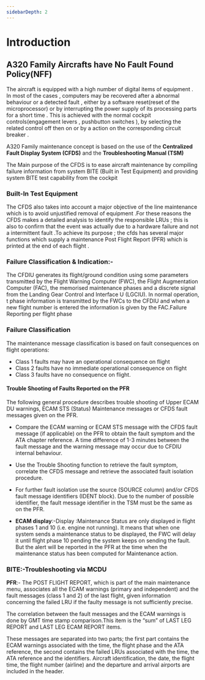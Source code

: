 ```yaml
---
sidebarDepth: 2
---
```


# Introduction

## A320 Family Aircrafts have No Fault Found Policy(NFF)

The aircraft is equipped with a high number of digital items of equipment . In most of the cases , computers may be recovered after a abnormal behaviour or a detected fault , either by a software reset(reset of the microprocessor) or by interrupting the power supply of its processing parts for a short time . This is achieved with the normal cockpit controls(engagement levers , pushbutton switches ), by selecting the related control off then on or by a action on the corresponding circuit breaker .

A320 Family maintenance concept is based on the use of the **Centralized Fault Display System (CFDS)** and the **Troubleshooting Manual (TSM)**

The Main purpose of the CFDS is to ease aircraft maintenance by compiling failure information from system BITE (Built in Test Equipment) and providing system BITE test capability from the cockpit

### Built-In Test Equipment

The CFDS also takes into account a major objective of the line maintenance which is to avoid unjustified removal of equipment .For these reasons the CFDS makes a detailed analysis to identify the responsible LRUs ; this is also to confirm that the event was actually due to a hardware failure and not a intermittent fault .To achieve its purpose ; the cfds has several major functions which supply a maintenance Post Flight Report (PFR) which is printed at the end of each flight .

### Failure Classification & Indication:-

The CFDIU generates its flight/ground condition using some parameters transmitted by the Flight Warning Computer
(FWC), the Flight Augmentation Computer (FAC), the memorised maintenance
phases and a discrete signal from the Landing Gear Control and Interface U
(LGCIU).
In normal operation, t phase information is transmitted by the FWCs to the
CFDIU and when a new flight number is entered the information is given by the
FAC.Failure Reporting per flight phase

### Failure Classification

The maintenance message classification is based on fault consequences on flight
operations:

- Class 1 faults may have an operational consequence on flight
- Class 2 faults have no immediate operational consequence on flight
- Class 3 faults have no consequence on flight.

#### Trouble Shooting of Faults Reported on the PFR

The following general procedure describes trouble shooting of Upper ECAM DU
warnings, ECAM STS (Status) Maintenance messages or CFDS fault messages given
on the PFR.

- Compare the ECAM warning or ECAM STS message with the CFDS fault message (if applicable) on the PFR to obtain the fault symptom and the ATA chapter reference. A time difference of 1-3 minutes between the fault message and the warning message may occur due to CFDIU internal behaviour.

- Use the Trouble Shooting function to retrieve the fault symptom, correlate the
  CFDS message and retrieve the associated fault isolation procedure.

- For further fault isolation use the source (SOURCE column) and/or CFDS fault
  message identifiers (IDENT block). Due to the number of possible identifier, the
  fault message identifier in the TSM must be the same as on the PFR.

- **ECAM display**:-Display :Maintenance Status are only displayed in flight phases 1
  and 10 (i.e. engine not running). It means that when one system sends a
  maintenance status to be displayed, the FWC will delay it until flight phase 10
  pending the system keeps on sending the fault. But the alert will be reported in
  the PFR at the time when the maintenance status has been computed for Maintenance action.

### BITE:-Troubleshooting via MCDU

**PFR**:- The POST FLIGHT REPORT, which is part of the main maintenance menu,
associates all the ECAM warnings (primary and independent) and the fault messages (class 1 and 2) of the last flight, given information concerning the failed
LRU if the faulty message is not sufficiently precise.

The correlation between the fault messages and the ECAM warnings is done by GMT time stamp comparison.This item is the “sum” of LAST LEG REPORT and LAST LEG ECAM REPORT items.

These messages are separated into two parts; the first part contains the ECAM
warnings associated with the time, the flight phase and the ATA reference, the
second contains the failed LRUs associated with the time, the ATA reference and
the identifiers. Aircraft identification, the date, the flight time, the flight number
(airline) and the departure and arrival airports are included in the header.
